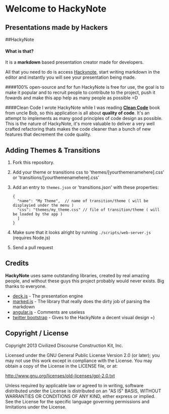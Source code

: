 Welcome to HackyNote
====================
Presentations made by Hackers
---------------------


##HackyNote

#### What is that?
It is a **markdown** based presentation creator made for developers.

All that you need to do is access [Hackynote](http://thiagofelix.github.com/hackynote/app/), start writing markdown in the editor and instantly you will see your presentation being made.

####100% open-source and for fun
HackyNote is free for use, the goal is to make it popular and to recruit people to contribute to the project, push it fowards and make this app help as many people as possible =D

####Clean Code
I wrote HackyNote while I was reading [**Clean Code**](http://www.amazon.com/Clean-Code-Handbook-Software-Craftsmanship/dp/0132350882) book from uncle Bob, so this application is all about **quality of code**. It's an attempt to implements as many good principles of code design as possible.
This is the nature of HackyNote, it's more valuable to deliver a very well crafted refactoring thats makes the code cleaner than a bunch of new features that decrement the code quality.


Adding Themes & Transitions
----------------------
1.  Fork this repository.
2.  Add your theme or transitions css to 'themes/[yourthemenamehere].css' or 'transitions/[yourthemenamehere].css'
3.  Add an entry to `themes.json` or 'transitions.json' with these properties:

        {
          "name": "My Theme",  // name of transition/theme ( will be displayied under the menu )
          "css": "themes/my_theme.css" // file of transition/theme ( will be loaded by the app )
          ]
        }
4.  Make sure that it looks alright by running `./scripts/web-server.js` (requires Node.js)
5.  Send a pull request


Credits
----------------------
**HackyNote** uses same outstanding libraries, created by real amazing people, and without these guys this project probably would never exists.
Big thanks to everyone.

+ [deck.js](http://imakewebthings.com/deck.js/) - The presentation engine
+ [marked.js](https://github.com/chjj/marked) - The library that really does the dirty job of parsing the markdown
+ [angular.js](http://angularjs.org/)  - Comments are useless
+ [twitter bootstrap](twitter.github.com/bootstrap/) - Gives to the HackyNote a decent visual design =)


Copyright / License
----------------------

Copyright 2013 Civilized Discourse Construction Kit, Inc.

Licensed under the GNU General Public License Version 2.0 (or later);
you may not use this work except in compliance with the License.
You may obtain a copy of the License in the LICENSE file, or at:

   http://www.gnu.org/licenses/old-licenses/gpl-2.0.txt

Unless required by applicable law or agreed to in writing, software
distributed under the License is distributed on an "AS IS" BASIS,
WITHOUT WARRANTIES OR CONDITIONS OF ANY KIND, either express or implied.
See the License for the specific language governing permissions and
limitations under the License.

